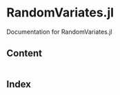 # RandomVariates.jl

Documentation for RandomVariates.jl

## Content

```@contents
```

## Index

```@index
```